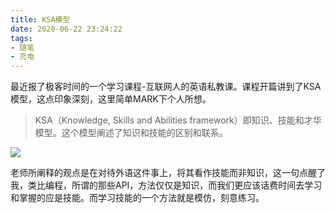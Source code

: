 ```yaml
---
title: KSA模型
date: 2020-06-22 23:24:22
tags:
- 随笔
- 充电
---
```


最近报了极客时间的一个学习课程-互联网人的英语私教课。课程开篇讲到了KSA模型，这点印象深刻，这里简单MARK下个人所想。


> KSA（Knowledge, Skills and Abilities framework）即知识、技能和才华模型。这个模型阐述了知识和技能的区别和联系。

![](https://static.1991421.cn/2020/2020-06-22-232852.jpeg)

老师所阐释的观点是在对待外语这件事上，将其看作技能而非知识，这一句点醒了我，类比编程，所谓的那些API，方法仅仅是知识，而我们更应该话费时间去学习和掌握的应是技能。而学习技能的一个方法就是模仿，刻意练习。

